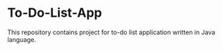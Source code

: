 # To-Do-List-App
This repository contains project for to-do list application written in Java language.
